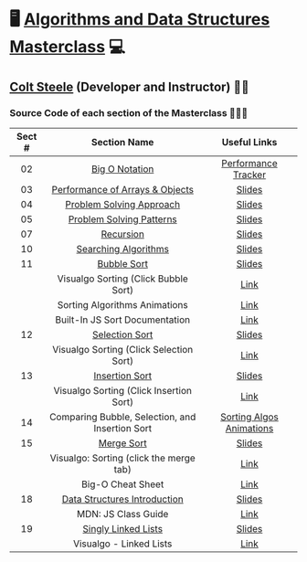 # 🖥️ [Algorithms and Data Structures Masterclass](https://www.udemy.com/course/js-algorithms-and-data-structures-masterclass) 💻

## [Colt Steele](https://www.linkedin.com/in/coltsteele) (Developer and Instructor) 👨‍🏫

### Source Code of each section of the Masterclass 👨🏽‍💻

| Sect # |                                           Section Name                                           |                                            Useful Links                                             |
| :----: | :----------------------------------------------------------------------------------------------: | :-------------------------------------------------------------------------------------------------: |
|   02   |           [Big O Notation](https://github.com/ajfm88/dsa/tree/main/02-big-o-notation)            |              [Performance Tracker](https://rithmschool.github.io/function-timer-demo)               |
|   03   | [Performance of Arrays & Objects](https://github.com/ajfm88/dsa/tree/main/03-arrays-and-objects) |               [Slides](https://cs.slides.com/colt_steele/built-in-data-structures-25)               |
|   04   | [Problem Solving Approach](https://github.com/ajfm88/dsa/tree/main/04-problem-solving-approach)  |                [Slides](https://cs.slides.com/colt_steele/problem-solving-patterns)                 |
|   05   | [Problem Solving Patterns](https://github.com/ajfm88/dsa/tree/main/05-problem-solving-patterns)  |                [Slides](https://cs.slides.com/colt_steele/problem-solving-patterns)                 |
|   07   |                [Recursion](https://github.com/ajfm88/dsa/tree/main/07-recursion)                 |                 [Slides](https://cs.slides.com/colt_steele/searching-algorithms-22)                 |
|   10   |     [Searching Algorithms](https://github.com/ajfm88/dsa/tree/main/10-searching-algorithms)      |                        [Slides](https://cs.slides.com/colt_steele/tries-21)                         |
|   11   |              [Bubble Sort](https://github.com/ajfm88/dsa/tree/main/11-bubble-sort)               |              [Slides](https://cs.slides.com/colt_steele/elementary-sorting-algorithms)              |
|        |                               Visualgo Sorting (Click Bubble Sort)                               |                           [Link](https://visualgo.net/en/sorting?slide=1)                           |
|        |                                  Sorting Algorithms Animations                                   |                    [Link](https://www.toptal.com/developers/sorting-algorithms)                     |
|        |                                  Built-In JS Sort Documentation                                  | [Link](https://developer.mozilla.org/en-US/docs/Web/JavaScript/Reference/Global_Objects/Array/sort) |
|   12   |           [Selection Sort](https://github.com/ajfm88/dsa/tree/main/12-selection-sort)            |              [Slides](https://cs.slides.com/colt_steele/elementary-sorting-algorithms)              |
|        |                             Visualgo Sorting (Click Selection Sort)                              |                           [Link](https://visualgo.net/en/sorting?slide=1)                           |
|   13   |           [Insertion Sort](https://github.com/ajfm88/dsa/tree/main/13-insertion-sort)            |              [Slides](https://cs.slides.com/colt_steele/elementary-sorting-algorithms)              |
|        |                             Visualgo Sorting (Click Insertion Sort)                              |                           [Link](https://visualgo.net/en/sorting?slide=1)                           |
|   14   |                         Comparing Bubble, Selection, and Insertion Sort                          |          [Sorting Algos Animations](https://www.toptal.com/developers/sorting-algorithms)           |
|   15   |               [Merge Sort](https://github.com/ajfm88/dsa/tree/main/15-merge-sort)                |             [Slides](https://cs.slides.com/colt_steele/intermediate-sorting-algorithms)             |
|        |                             Visualgo: Sorting (click the merge tab)                              |                           [Link](https://visualgo.net/en/sorting?slide=1)                           |
|        |                                        Big-O Cheat Sheet                                         |                               [Link](https://www.bigocheatsheet.com)                                |
|   18   | [Data Structures Introduction](https://github.com/ajfm88/dsa/tree/main/18-data-structures-intro) |                   [Slides](https://cs.slides.com/colt_steele/es2015-class-syntax)                   |
|        |                                       MDN: JS Class Guide                                        |          [Link](https://developer.mozilla.org/en-US/docs/Web/JavaScript/Reference/Classes)          |
|   19   |      [Singly Linked Lists](https://github.com/ajfm88/dsa/tree/main/19-singly-linked-lists)       |                   [Slides](https://cs.slides.com/colt_steele/singly-linked-lists)                   |
|        |                                     Visualgo - Linked Lists                                      |                            [Link](https://visualgo.net/en/list?slide=1)                             |

